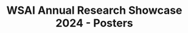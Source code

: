 ---
title: "WSAI Annual Research Showcase 2024 - Posters"
image: "https://lh3.googleusercontent.com/1Rj9IZlLo3m24_h5j5JqS8xDrBIReHoJig82RjbDCCVFc8hPCq-NjeecdkdIjy20TRpCGKbfJ7RA_yL2eY5q4-8KnMH4Bq9l50mjzM4z3EtVjfIkwn_tvaMwDgohhiGkbQ=w1280"
type: "resource-materials"
filter: "presentations"
layout: "resource-materials/single"
link: https://sites.google.com/dsai.iitm.ac.in/wsai-annualresearchshowcase24/posters
draft: false
---